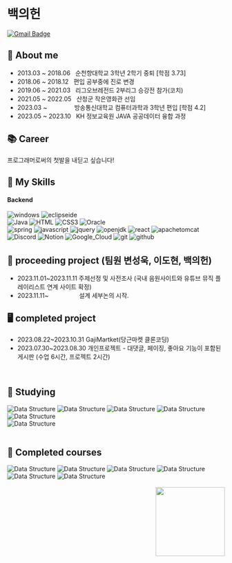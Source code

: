 # 백의헌
[![Gmail Badge](https://img.shields.io/badge/Gmail-D14836?style=flat&logo=Gmail&logoColor=white)](mailto:qordmlgjs1@gmail.com)
<br>


<div>

## 📝 About me

- 2013.03 ~ 2018.06 &nbsp;&nbsp;순천향대학교 3학년 2학기 중퇴 [학점 3.73]
- 2018.06 ~ 2018.12&nbsp;&nbsp; 편입 공부중에 진로 변경 
- 2019.06 ~ 2021.03 &nbsp;&nbsp;리그오브레전드 2부리그 승강전 참가(코치)
- 2021.05 ~ 2022.05 &nbsp;&nbsp;산청군 작은영화관 선임
- 2023.03 ~ &nbsp;&nbsp;&nbsp;&nbsp;&nbsp;&nbsp;&nbsp;&nbsp;&nbsp;&nbsp;&nbsp;&nbsp;&nbsp;&nbsp;    방송통신대학교 컴퓨터과학과 3학년 편입 [학점 4.2]
- 2023.05 ~ 2023.10 &nbsp;&nbsp;KH 정보교육원 JAVA 공공데이터 융합 과정
</div>

<div>

## 📚 Career
프로그래머로써의 첫발을 내딛고 싶습니다! 

</div>
  
## 💪 My Skills
#### Backend
<div>   
  <div>
  <img src="https://img.shields.io/badge/windows-0078D4?style=flat&logo=windows&logoColor=white" alt="windows">

  <img src="https://img.shields.io/badge/eclipseide-2C2255?style=flat&logo=eclipseide&logoColor=white" alt="eclipseide">

</div>

<div>

  <img src="https://img.shields.io/badge/Java-ED8B00?style=flat&logo=Java&logoColor=white" alt="Java"> 
  <img src="https://img.shields.io/badge/HTML5-E34F26?style=flat&logo=HTML5&logoColor=white" alt="HTML">
  <img src="https://img.shields.io/badge/CSS3-1572B6?style=flat&logo=CSS3&logoColor=white" alt="CSS3">
  <img src="https://img.shields.io/badge/Oracle-F80000?style=flat&logo=Oracle&logoColor=white" alt="Oracle">

</div>

<div>


  <img src="https://img.shields.io/badge/spring-6DB33F?style=flat&logo=spring&logoColor=white" alt="spring">
  <img src="https://img.shields.io/badge/javascript-F7DF1E?style=flat&logo=javascript&logoColor=white" alt="javascript">
  <img src="https://img.shields.io/badge/jquery-0769AD?style=flat&logo=jquery&logoColor=white" alt="jquery">
  <img src="https://img.shields.io/badge/openjdk-437291?style=flat&logo=openjdk&logoColor=white" alt="openjdk">  
  <img src="https://img.shields.io/badge/React-61DAFB?style=flat&logo=React&logoColor=white" alt="react">
  <img src="https://img.shields.io/badge/apachetomcat-F8DC75?style=flat&logo=apachetomcat&logoColor=white" alt="apachetomcat">  

</div>

<div>
  
  <img src="https://img.shields.io/badge/Discord-7289DA?style=flat&logo=Discord&logoColor=white" alt="Discord">
  <img src="https://img.shields.io/badge/Notion-000000?style=flat&logo=Notion&logoColor=white" alt="Notion">
  <img src="https://img.shields.io/badge/Google_Cloud-4285F4?style=flat&logo=googlecloud&logoColor=white" alt="Google_Cloud">
  <img src="https://img.shields.io/badge/git-F05032?style=flat&logo=git&logoColor=white" alt="git">
  <img src="https://img.shields.io/badge/github-181717?style=flat&logo=github&logoColor=white" alt="github">  

</div>

 ## 🏃 proceeding project (팀원 변성욱, 이도현, 백의헌)
- 2023.11.01~2023.11.11 주제선정 및 사전조사 (국내 음원사이트와 유튜브 뮤직 플레이리스트 연계 사이트 확정)
- 2023.11.11~ &nbsp;&nbsp;&nbsp;&nbsp;&nbsp;&nbsp;&nbsp;&nbsp;&nbsp;&nbsp;&nbsp;&nbsp;&nbsp;&nbsp;&nbsp;&nbsp; 설계 세부논의 시작.
</div>

## 🖥️ completed project
- 2023.08.22~2023.10.31 GajiMartket(당근마켓 클론코딩)
- 2023.07.30~2023.08.30 개인프로젝트 - 대댓글, 페이징, 좋아요 기능이 포함된 게시판 (수업 6시간, 프로젝트 2시간)
<br>

 ## 📖 Studying

<div>
  <img src="https://img.shields.io/badge/%EB%B0%A9%EC%86%A1%ED%86%B5%EC%8B%A0%EB%8C%80-%EC%9E%90%EB%A3%8C%EA%B5%AC%EC%A1%B0-blue" alt="Data Structure">
  <img src="https://img.shields.io/badge/%EB%B0%A9%EC%86%A1%ED%86%B5%EC%8B%A0%EB%8C%80-%EC%BB%B4%ED%93%A8%ED%84%B0%EA%B5%AC%EC%A1%B0-blue" alt="Data Structure">
  <img src="https://img.shields.io/badge/%EB%B0%A9%EC%86%A1%ED%86%B5%EC%8B%A0%EB%8C%80-UNIX%EC%8B%9C%EC%8A%A4%ED%85%9C-blue" alt="Data Structure">
  <img src="https://img.shields.io/badge/%EB%B0%A9%EC%86%A1%ED%86%B5%EC%8B%A0%EB%8C%80-JSP%20%ED%94%84%EB%A1%9C%EA%B7%B8%EB%9E%98%EB%B0%8D-blue" alt="Data Structure">
  <img src="https://img.shields.io/badge/%EB%B0%A9%EC%86%A1%ED%86%B5%EC%8B%A0%EB%8C%80-%EC%BB%B4%ED%93%A8%ED%84%B0%EA%B3%BC%ED%95%99%20%EA%B0%9C%EB%A1%A0-blue" alt="Data Structure">
  <br>
  <img src="https://img.shields.io/badge/%ED%94%84%EB%A1%9C%EA%B7%B8%EB%9E%98%EB%A8%B8%EC%8A%A4-%EC%BD%94%EB%94%A9%ED%85%8C%EC%8A%A4%ED%8A%B8%20%EB%AC%B8%EC%A0%9C%ED%92%80%EC%9D%B4-blue" alt="Data Structure">
</div>
<br>

 ## 📖 Completed courses 
 <div>
    <img src="https://img.shields.io/badge/%EB%B0%A9%EC%86%A1%ED%86%B5%EC%8B%A0%EB%8C%80-%EC%9D%B8%EA%B3%B5%EC%A7%80%EB%8A%A5-blue" alt="Data Structure">
    <img src="https://img.shields.io/badge/%EB%B0%A9%EC%86%A1%ED%86%B5%EC%8B%A0%EB%8C%80-%EC%9A%B4%EC%98%81%EC%B2%B4%EC%A0%9C-blue" alt="Data Structure">
    <img src="https://img.shields.io/badge/%EB%B0%A9%EC%86%A1%ED%86%B5%EC%8B%A0%EB%8C%80-%EC%95%8C%EA%B3%A0%EB%A6%AC%EC%A6%98-blue" alt="Data Structure">
    <img src="https://img.shields.io/badge/%EB%B0%A9%EC%86%A1%ED%86%B5%EC%8B%A0%EB%8C%80-%EB%8D%B0%EC%9D%B4%ED%84%B0%EB%B2%A0%EC%9D%B4%EC%8A%A4%EC%8B%9C%EC%8A%A4%ED%85%9C-blue" alt="Data Structure">
    <img src="https://img.shields.io/badge/%EB%B0%A9%EC%86%A1%ED%86%B5%EC%8B%A0%EB%8C%80-JAVA%ED%94%84%EB%A1%9C%EA%B7%B8%EB%9E%98%EB%B0%8D-blue" alt="Data Structure">
    <img src="https://img.shields.io/badge/%EB%B0%A9%EC%86%A1%ED%86%B5%EC%8B%A0%EB%8C%80-%EC%BB%B4%ED%93%A8%ED%84%B0%EC%9D%98%20%EC%9D%B4%ED%95%B4-blue" alt="Data Structure">
 </div>
 


<br>

<div>
<img align='right' src="https://github-readme-stats-psi-self.vercel.app/api?username=BaekUiHeon&show_icons=true&theme=tokyonight&count_private=true" height="160">
</div>
